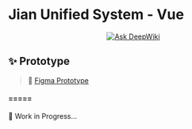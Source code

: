 # Jian Unified System - Vue

<div align="center">
  <a href="https://deepwiki.com/Jian-GitHub/Jian-Unified-System-Vue">
    <img src="https://deepwiki.com/badge.svg" alt="Ask DeepWiki"/>
  </a>
</div>

## ✨ Prototype
> 🎨 [Figma Prototype](https://www.figma.com/design/h6clqRhmtacmUpO8dixoXP/Jian-Unified-System?node-id=246-192&m=dev)

#### =====

<p>🚧 Work in Progress...</p>
